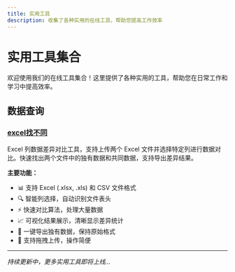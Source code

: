 ```yaml
---
title: 实用工具
description: 收集了各种实用的在线工具，帮助您提高工作效率
---
```


# 实用工具集合

欢迎使用我们的在线工具集合！这里提供了各种实用的工具，帮助您在日常工作和学习中提高效率。

## 数据查询

### [excel找不同](/tools/find-diff)
Excel 列数据差异对比工具，支持上传两个 Excel 文件并选择特定列进行数据对比。快速找出两个文件中的独有数据和共同数据，支持导出差异结果。

**主要功能：**
- 📊 支持 Excel (.xlsx, .xls) 和 CSV 文件格式
- 🔍 智能列选择，自动识别文件表头
- ⚡ 快速对比算法，处理大量数据
- 📈 可视化结果展示，清晰显示差异统计
- 💾 一键导出独有数据，保持原始格式
- 🎯 支持拖拽上传，操作简便

---

*持续更新中，更多实用工具即将上线...*
